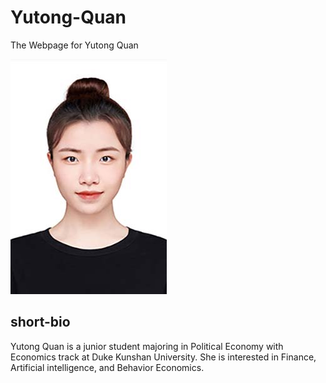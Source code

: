 # Yutong-Quan
The Webpage for Yutong Quan

![Yutong](./image/yutong.quan.jpg)

## short-bio
Yutong Quan is a junior student majoring in Political Economy with Economics track at Duke Kunshan University. She is interested in Finance, Artificial intelligence, and Behavior Economics.
